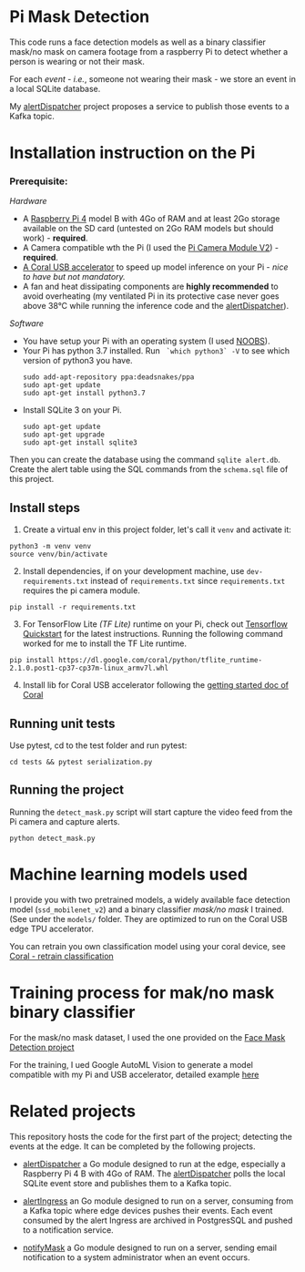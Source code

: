# Pi Mask Detection

This code runs a face detection models as well as a binary classifier mask/no mask on camera
footage from a raspberry Pi to detect whether a person is wearing or not their mask.

For each _event_ - _i.e._, someone not wearing their mask - we store an event in a local SQLite database.

My [alertDispatcher](https://github.com/fpaupier/alertDispatcher) project proposes a service to publish those events to a Kafka topic.

# Installation instruction on the Pi
### Prerequisite: 
_Hardware_
 - A [Raspberry Pi 4](https://amzn.to/3iB5VYB) model B with 4Go of RAM and at least 2Go storage available on the SD card (untested on 2Go RAM models but should work) - **required**.
 - A Camera compatible wth the Pi (I used the [Pi Camera Module V2](https://amzn.to/2SxvIWX)) - **required**.
 - [A Coral USB accelerator](https://amzn.to/2F8wgzA) to speed up model inference on your Pi - _nice to have but not mandatory._
 - A fan and heat dissipating components are **highly recommended** to avoid overheating (my ventilated Pi in its protective case never goes above 38°C while running the inference code and the [alertDispatcher](https://github.com/fpaupier/alertDispatcher)). 
 
 _Software_
 - You have setup your Pi with an operating system (I used [NOOBS](https://www.raspberrypi.org/downloads/noobs/)).
 - Your Pi has python 3.7 installed. Run ``` `which python3` -V``` to see which version of python3 you have.
    ```shell script
    sudo add-apt-repository ppa:deadsnakes/ppa
    sudo apt-get update
    sudo apt-get install python3.7
    ```
  - Install SQLite 3 on your Pi.
    ````shell script
    sudo apt-get update
    sudo apt-get upgrade
    sudo apt-get install sqlite3
    ````
Then you can create the database using the command ``sqlite alert.db``. Create the alert table using the SQL commands from the `schema.sql` file of this project. 


## Install steps 

1. Create a virtual env in this project folder, let's call it `venv` and activate it:
````shell script
python3 -m venv venv
source venv/bin/activate
````

2. Install dependencies, if on your development machine, use `dev-requirements.txt` instead of `requirements.txt` since `requirements.txt` requires the pi camera module.
```shell script
pip install -r requirements.txt
```


3. For TensorFlow Lite _(TF Lite)_ runtime on your Pi, check out [Tensorflow Quickstart](https://www.tensorflow.org/lite/guide/python) for the latest instructions.
Running the following command worked for me to install the TF Lite runtime.  
```shell script
pip install https://dl.google.com/coral/python/tflite_runtime-2.1.0.post1-cp37-cp37m-linux_armv7l.whl
```

4. Install lib for Coral USB accelerator following the [getting started doc of Coral](https://coral.ai/docs/accelerator/get-started)

## Running unit tests

Use pytest, cd to the test folder and run pytest:
```shell script
cd tests && pytest serialization.py
``` 

## Running the project
Running the `detect_mask.py` script will start capture the video feed from the Pi camera and capture alerts.

```shell script
python detect_mask.py
``` 


# Machine learning models used
I provide you with two pretrained models, a widely available face detection model (`ssd_mobilenet_v2`) and a binary classifier _mask/no mask_ I trained. (See under the `models/` folder. They are optimized to run on the Coral USB edge TPU accelerator.
  
You can retrain you own classification model using your coral device, see [Coral - retrain classification](https://coral.ai/docs/edgetpu/retrain-classification/#requirements)

# Training process for mak/no mask binary classifier

For the mask/no mask dataset, I used the one provided on the [Face Mask Detection project](https://github.com/fpaupier/Face-Mask-Detection)

For the training, I ued Google AutoML Vision to generate a model compatible with my Pi and USB accelerator, detailed example [here](https://cloud.google.com/vision/automl/docs/edge-quickstart)

# Related projects

This repository hosts the code for the first part of the project; detecting the events at the edge.
It can be completed by the following projects.

- [alertDispatcher](https://github.com/fpaupier/alertDispatcher) a Go module designed to run at the edge, especially a Raspberry Pi 4 B with 4Go of RAM.
The [alertDispatcher](https://github.com/fpaupier/alertDispatcher) polls the local SQLite event store and publishes them to a Kafka topic. 
 
- [alertIngress](https://github.com/fpaupier/alertIngress) an Go module designed to run on a server, consuming from 
a Kafka topic where edge devices pushes their events. Each event consumed by the alert Ingress are archived in PostgresSQL and pushed 
to a notification service.

- [notifyMask](https://github.com/fpaupier/notifyMask) a Go module designed to run on a server, sending email notification to a
system administrator when an event occurs.   
